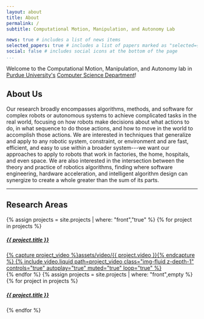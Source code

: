 ```yaml
---
layout: about
title: About
permalink: /
subtitle: Computational Motion, Manipulation, and Autonomy Lab

news: true # includes a list of news items
selected_papers: true # includes a list of papers marked as "selected={true}"
social: false # includes social icons at the bottom of the page
...
```


Welcome to the <text class="highlight">Co</text>mputational <text class="highlight">M</text>otion, <text class="highlight">M</text>anipulation, and <text class="highlight">A</text>utonomy lab in <a href="https://www.purdue.edu/">Purdue University's</a> <a href="https://www.cs.purdue.edu/">Computer Science Department</a>!

## About Us

Our research broadly encompasses algorithms, methods, and software for complex robots or autonomous systems to achieve complicated tasks in the real world, focusing on how robots make decisions about what actions to do, in what sequence to do those actions, and how to move in the world to accomplish those actions.
We are interested in techniques that generalize and apply to any robotic system, constraint, or environment and are fast, efficient, and easy to use within a broader system---we want our approaches to apply to robots that work in factories, the home, hospitals, and even space.
We are also interested in the intersection between the theory and practice of robotics algorithms, finding where software engineering, hardware acceleration, and intelligent algorithm design can synergize to create a whole greater than the sum of its parts.

<hr/>
<h2>Research Areas</h2>
<p>
<div class="row">
{% assign projects = site.projects | where: "front","true" %}
{% for project in projects %}
    <div class="col-sm-4 col-md-4">
    <div class="card hoverable">
    <div class="card-body">
        <a href="{{ project.url }}">
        <h5 class="card-title">{{ project.title }}</h5>
        {% capture project_video %}assets/video/{{ project.video }}{% endcapture %}
        {% include video.liquid path=project_video class="img-fluid z-depth-1" controls="true" autoplay="true" muted="true" loop="true" %}
        </a>
    </div>
    </div>
    </div>
{% endfor %}
{% assign projects = site.projects | where: "front",empty %}
{% for project in projects %}
    <div class="col-sm-4 col-md-4">
    <div class="card hoverable">
    <div class="card-body">
        <a href="{{ project.url }}">
        <h5 class="card-title">{{ project.title }}</h5>
        </a>
    </div>
    </div>
    </div>
{% endfor %}
</div>
</p>
<br/>
